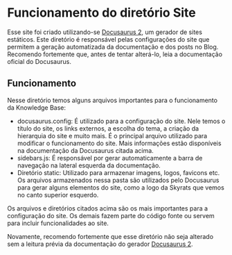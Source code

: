 # Funcionamento do diretório Site

Esse site foi criado utilizando-se [Docusaurus 2](https://docusaurus.io/), um gerador de sites estáticos.
Este diretório é responsável  pelas configurações do site que permitem a geração automatizada da documentação e dos posts no Blog. Recomendo fortemente que, antes de tentar alterá-lo, leia a documentação oficial do Docusaurus.

## Funcionamento

Nesse diretório temos alguns arquivos importantes para o funcionamento da Knowledge Base:

- docusaurus.config: É utilizado para a configuração do site. Nele temos o título do site, os links externos, a escolha do tema, a criação da hierarquia do site e muito mais. É o principal arquivo utilizado para modificar o funcionamento do site. Mais informações estão disponíveis na documentação da Docusaurus citada acima.
- sidebars.js: É responsável por gerar automaticamente a barra de navegação na lateral esquerda da documentação.
- Diretório static: Utilizado para armazenar imagens, logos, favicons etc. Os arquivos armazenados nessa pasta são utilizados pelo Docusaurus para gerar alguns elementos do site, como a logo da Skyrats que vemos no canto superior esquerdo.

Os arquivos e diretórios citados acima são os mais importantes para a configuração do site. Os demais fazem parte do código fonte ou servem para incluir funcionalidades ao site.

Novamente, recomendo fortemente que esse diretório não seja alterado sem a leitura prévia da documentação do gerador [Docusaurus 2](https://docusaurus.io/).